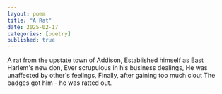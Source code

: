 ```yaml
---
layout: poem
title: "A Rat"
date: 2025-02-17
categories: [poetry]
published: true
---
```


A rat from the upstate town of Addison,
Established himself as East Harlem's new don, 
Ever scrupulous in his business dealings,
He was unaffected by other's feelings,
Finally, after gaining too much clout
The badges got him - he was ratted out.
